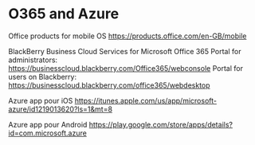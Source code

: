 # O365 and Azure

Office products for mobile OS
https://products.office.com/en-GB/mobile

BlackBerry Business Cloud Services for Microsoft Office 365
Portal for administrators: https://businesscloud.blackberry.com/Office365/webconsole
Portal for users on Blackberry: https://businesscloud.blackberry.com/office365/webdesktop

Azure app pour iOS
https://itunes.apple.com/us/app/microsoft-azure/id1219013620?ls=1&mt=8

Azure app pour Android
https://play.google.com/store/apps/details?id=com.microsoft.azure

